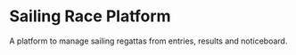 # Sailing Race Platform

A platform to manage sailing regattas from entries, results and noticeboard.